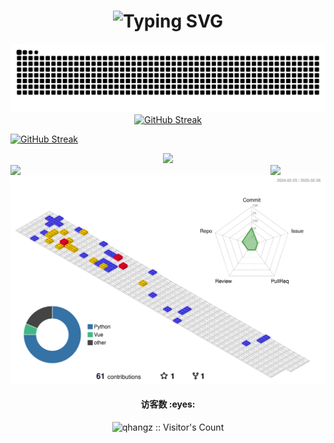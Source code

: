 
<!-- dynamic typing effect -->
<h1 align="center">
  <img src="https://readme-typing-svg.herokuapp.com?font=Kalam&pause=1000&width=435&weight=400&size=30&center=true&lines=Hello+World;Stay+true+to+yourself+!" alt="Typing SVG" />
</h1>

<!-- ![Header](./assets/github-header-image.png) -->
<!-- snake -->
<picture>
  <source media="(prefers-color-scheme: dark)" srcset="https://raw.githubusercontent.com/qhangz/qhangz/output/github-contribution-grid-snake-dark.svg">
  <source media="(prefers-color-scheme: light)" srcset="https://raw.githubusercontent.com/qhangz/qhangz/output/github-contribution-grid-snake.svg">
  <img alt="github contribution grid snake animation" src="https://raw.githubusercontent.com/qhangz/qhangz/output/github-contribution-grid-snake.svg">
</picture>

<!-- github streeak -->
<div align="center">
  <a href="https://git.io/streak-stats"><img src="https://streak-stats.demolab.com?user=qhangz&theme=tokyonight-duo&hide_border=true&border_radius=0" alt="GitHub Streak" /></a>
</div>

[![GitHub Streak](https://streak-stats.demolab.com?user=qhangz&theme=tokyonight-duo&hide_border=true&border_radius=0)](https://git.io/streak-stats)

<!-- knock code pictures -->
<!-- <div align="center">
    <img  src="https://cdn.jsdelivr.net/gh/sun0225SUN/sun0225SUN/assets/images/coding.gif" /><br>
</div> -->
<!-- 
 <img align="right" alt="GIF" src="https://media.giphy.com/media/iIqmM5tTjmpOB9mpbn/giphy.gif" style="zoom:50%;" /> -->

<!-- knock code pictures -->
<div align="center">
  <img style="zoom:100%;" src="https://media.giphy.com/media/RbDKaczqWovIugyJmW/giphy.gif" />
  <br>
</div>

<img align="left" width="88" src="https://cdn.jsdelivr.net/gh/sun0225SUN/sun0225SUN/assets/images/technologist.png" />

<img align="right" width="88" src="https://cdn.jsdelivr.net/gh/sun0225SUN/sun0225SUN/assets/images/artist.png" />

![Contributions in 3D](/profile-3d-contrib/profile-gitblock.svg)

<!-- 名人名言 -->
<!-- <div align="center">
    <img  src="https://quotes-github-readme.vercel.app/api?type=horizontal&theme=dark" />
</div> -->

<!-- <br>

You are my  ![Visitor Count](https://profile-counter.glitch.me/qhangz/count.svg) visitor. -->

<!-- [![Top Langs](https://github-readme-stats.vercel.app/api/top-langs/?username=qhangz&layout=compact)](https://github.com/qhangz/github-readme-stats) -->

<!-- ![Anurag's GitHub stats](https://github-readme-stats.vercel.app/api?username=qhangz&show_icons=true) -->

<h4 align="center">访客数 :eyes:</h4>

<p align="center">
<img src="https://profile-counter.glitch.me/qhangz/count.svg" alt="qhangz :: Visitor's Count" >
</p>

